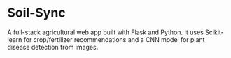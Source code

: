 # Soil-Sync
A full-stack agricultural web app built with Flask and Python. It uses Scikit-learn for crop/fertilizer recommendations and a CNN model for plant disease detection from images.
